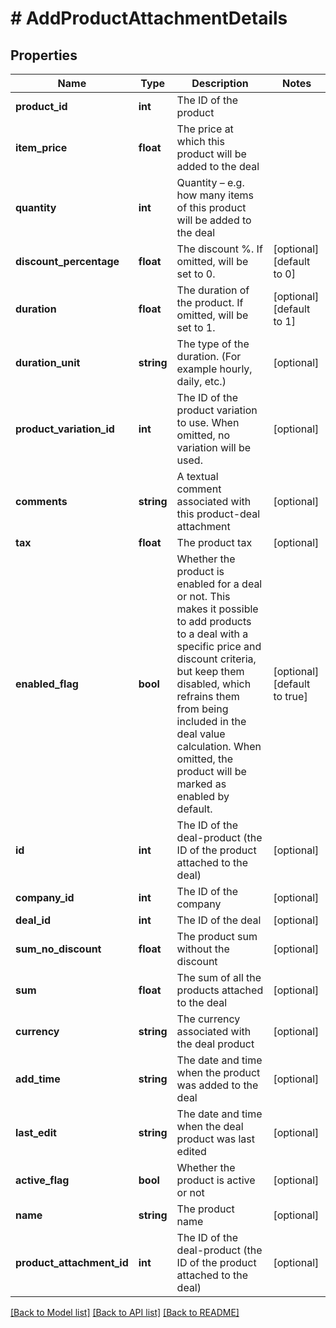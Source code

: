 # # AddProductAttachmentDetails

## Properties

Name | Type | Description | Notes
------------ | ------------- | ------------- | -------------
**product_id** | **int** | The ID of the product |
**item_price** | **float** | The price at which this product will be added to the deal |
**quantity** | **int** | Quantity – e.g. how many items of this product will be added to the deal |
**discount_percentage** | **float** | The discount %. If omitted, will be set to 0. | [optional] [default to 0]
**duration** | **float** | The duration of the product. If omitted, will be set to 1. | [optional] [default to 1]
**duration_unit** | **string** | The type of the duration. (For example hourly, daily, etc.) | [optional]
**product_variation_id** | **int** | The ID of the product variation to use. When omitted, no variation will be used. | [optional]
**comments** | **string** | A textual comment associated with this product-deal attachment | [optional]
**tax** | **float** | The product tax | [optional]
**enabled_flag** | **bool** | Whether the product is enabled for a deal or not. This makes it possible to add products to a deal with a specific price and discount criteria, but keep them disabled, which refrains them from being included in the deal value calculation. When omitted, the product will be marked as enabled by default. | [optional] [default to true]
**id** | **int** | The ID of the deal-product (the ID of the product attached to the deal) | [optional]
**company_id** | **int** | The ID of the company | [optional]
**deal_id** | **int** | The ID of the deal | [optional]
**sum_no_discount** | **float** | The product sum without the discount | [optional]
**sum** | **float** | The sum of all the products attached to the deal | [optional]
**currency** | **string** | The currency associated with the deal product | [optional]
**add_time** | **string** | The date and time when the product was added to the deal | [optional]
**last_edit** | **string** | The date and time when the deal product was last edited | [optional]
**active_flag** | **bool** | Whether the product is active or not | [optional]
**name** | **string** | The product name | [optional]
**product_attachment_id** | **int** | The ID of the deal-product (the ID of the product attached to the deal) | [optional]

[[Back to Model list]](../../README.md#models) [[Back to API list]](../../README.md#endpoints) [[Back to README]](../../README.md)

